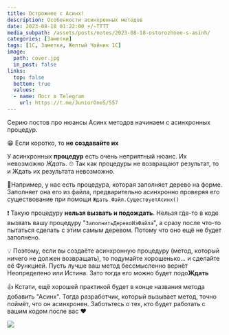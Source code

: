 ```yaml
---
title: Острожнее с Асинх!
description: Особенности асинхронных методов
date: 2023-08-18 01:22:00 +/-TTTT
media_subpath: /assets/posts/notes/2023-08-18-ostorozhnee-s-asinh/
categories: [Заметки]
tags: [1С, Заметки, Желтый Чайник 1С]
image:
  path: cover.jpg
  in_post: false
links:
  top: false
  bottom: true
  values:
  - name: Пост в Telegram
    url: https://t.me/JuniorOneS/557
---
```


 Серию постов про нюансы Асинх методов начинаем с асинхронных процедур.

😁 Если коротко, то **не создавайте их**

У асинхронных **процедур** есть очень неприятный нюанс. Их невозможно *Ждать*. ⏲
Так как процедуры не возвращают результат, то и Ждать их результата невозможно.

💬Например, у нас есть процедура, которая заполняет дерево на форме. 
Заполняет она его из файла, предварительно асинхронно проверяя его существование при помощи `Ждать Файл.СуществуетАсинх()`

❗️ Такую процедуру **нельзя вызвать и подождать**.
Нельзя где-то в коде вызвать вашу процедуру "`ЗаполнитьДеревоИзФайла`", а сразу после что-то пытаться сделать с этим самым деревом. Потому что оно ещё не будет заполнено.

💡 Поэтому, если вы создаёте асинхронную процедуру (метод, который ничего не должен возвращать), то подумайте хорошенько... и сделайте её Функцией.
Пусть лучше ваш метод бессмысленно вернёт Неопределено или Истина. Зато тогда его можно будет подо**Ждать**

👍 Кстати, ещё хорошей практикой будет в конце названия метода добавить "Асинх". Тогда разработчик, который вызывает метод, точно поймёт, что он асинхронен. 
Заботьтесь о тех, кто будет работать с вашим кодом после вас ❤️

![](cover.jpg)